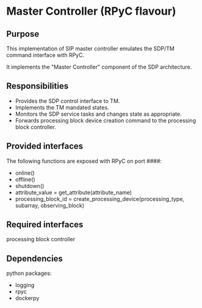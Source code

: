# Master Controller (RPyC flavour)

## Purpose

This implementation of SIP master controller emulates the SDP/TM command interface
with RPyC.

It implements the "Master Controller" component of the SDP architecture.

## Responsibilities

- Provides the SDP control interface to TM.
- Implements the TM mandated states.
- Monitors the SDP service tasks and changes state as appropriate.
- Forwards processing block device creation command to the processing block
 controller.

## Provided interfaces

The following functions are exposed with RPyC on port ####:

- online()
- offline()
- shutdown()
- attribute_value = get_attribute(attribute_name)
- processing_block_id = create_processing_device(processing_type, subarray, observing_block)

## Required interfaces

processing block controller

## Dependencies

python packages:
- logging
- rpyc
- dockerpy

